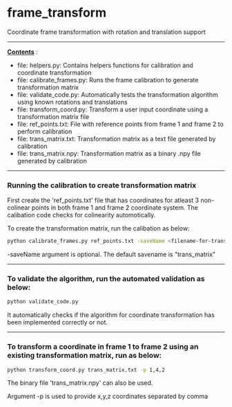 # frame_transform
Coordinate frame transformation with rotation and translation support

<hr />

<ins> **Contents**</ins> :
- file: helpers.py: Contains helpers functions for calibration and coordinate transformation
- file: calibrate_frames.py: Runs the frame calibration to generate transformation matrix
- file: validate_code.py: Automatically tests the transformation algorithm using known rotations and translations
- file: transform_coord.py: Transform a user input coordinate using a transformation matrix file
- file: ref_points.txt: File with reference points from frame 1 and frame 2 to perform calibration
- file: trans_matrix.txt: Transformation matrix as a text file generated by calibration
- file: trans_matrix.npy: Transformation matrix as a binary .npy file generated by calibration

<hr />

### Running the calibration to create transformation matrix

First create the 'ref_points.txt' file that has coordinates for atleast 3 non-colinear points in both frame 1 and frame 2 coordinate system.
The calibation code checks for colinearity automotically.

To create the transformation matrix, run the calibation as below:

```bash
python calibrate_frames.py ref_points.txt -saveName <filename-for-trans-matrix>
```

-saveName argument is optional. The default savename is "trans_matrix"

<hr />

### To validate the algorithm, run the automated validation as below:
```bash
python validate_code.py
```
It automatically checks if the algorithm for coordinate transformation has been implemented correctly or not.

<hr />

### To transform a coordinate in frame 1 to frame 2 using an existing transformation matrix, run as below:

```bash
python transform_coord.py trans_matrix.txt -p 1,4,2
```
The binary file 'trans_matrix.npy' can also be used.

Argument -p is used to provide x,y,z coordinates separated by comma